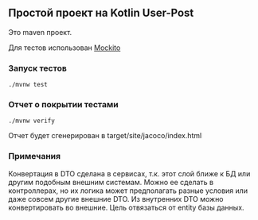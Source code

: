 ## Простой проект на Kotlin User-Post

Это maven проект.

Для тестов использован [Mockito](https://site.mockito.org/)

### Запуск тестов

```shell
./mvnw test
```



### Отчет о покрытии тестами

````shell
./mvnw verify
````

Отчет будет сгенерирован в target/site/jacoco/index.html

### Примечания

Конвертация в DTO сделана в сервисах, т.к. этот слой ближе к БД или другим подобным внешним системам. Можно ее сделать в контроллерах, но их логика может предполагать разные условия или даже совсем другие внешние DTO. Из внутренних DTO можно конвертировать во внешние. Цель отвязаться от entity базы данных.  